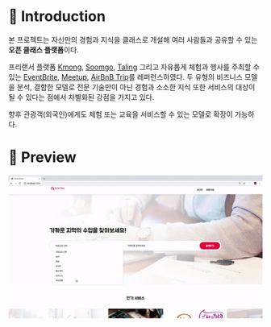 # :page_with_curl: Introduction
본 프로젝트는 자신만의 경험과 지식을 클래스로 개설해 여러 사람들과 공유할 수 있는 **오픈 클래스 플랫폼**이다.  
  
프리랜서 플랫폼 [Kmong](https://kmong.com/), [Soomgo](https://soomgo.com/), [Taling](https://taling.me/?gclid=CjwKCAjw5fzrBRASEiwAD2OSV8AU8w2OikxMB24Q2LpFZhDvbU7SrFV4jPQ66GYQ-NlB3N83SI613BoCqdAQAvD_BwE) 그리고 자유롭게 체험과 행사를 주최할 수 있는 [EventBrite](https://www.eventbrite.com/), [Meetup](https://www.meetup.com), [AirBnB Trip](https://www.airbnb.co.kr/s/experiences)를 레퍼런스하였다. 두 유형의 비즈니스 모델을 분석, 결합한 모델로 전문 기술만이 아닌 경험과 소소한 지식 또한 서비스의 대상이 될 수 있다는 점에서 차별화된 강점을 가지고 있다.  
  
향후 관광객(외국인)에게도 체험 또는 교육을 서비스할 수 있는 모델로 확장이 가능하다.

# :mag_right: Preview
![메인페이지 & 검색리스트](bucketclass_main.gif)

